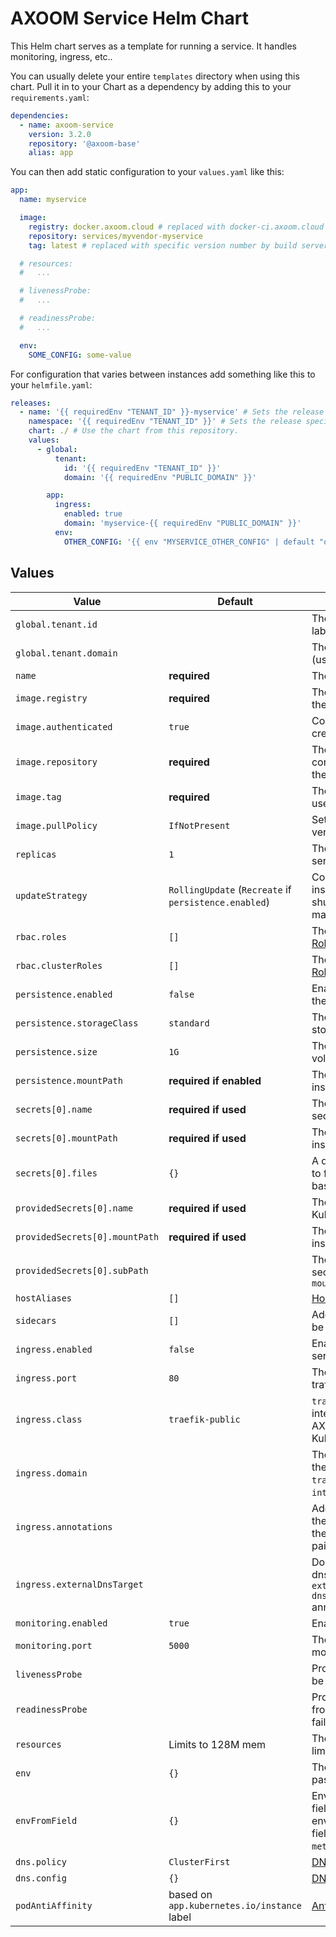 # AXOOM Service Helm Chart

This Helm chart serves as a template for running a service. It handles monitoring, ingress, etc..

You can usually delete your entire `templates` directory when using this chart. Pull it in to your Chart as a dependency by adding this to your `requirements.yaml`:

```yaml
dependencies:
  - name: axoom-service
    version: 3.2.0
    repository: '@axoom-base'
    alias: app
```

You can then add static configuration to your `values.yaml` like this:

```yaml
app:
  name: myservice

  image:
    registry: docker.axoom.cloud # replaced with docker-ci.axoom.cloud for pre-release builds by build server
    repository: services/myvendor-myservice
    tag: latest # replaced with specific version number by build server

  # resources:
  #   ...

  # livenessProbe:
  #   ...

  # readinessProbe:
  #   ...

  env:
    SOME_CONFIG: some-value
```

For configuration that varies between instances add something like this to your `helmfile.yaml`:

```yaml
releases:
  - name: '{{ requiredEnv "TENANT_ID" }}-myservice' # Sets the release specific asset name, containing the tenant's id.
    namespace: '{{ requiredEnv "TENANT_ID" }}' # Sets the release specific k8s namespace: the tenant's id.
    chart: ./ # Use the chart from this repository.
    values:
      - global:
          tenant:
            id: '{{ requiredEnv "TENANT_ID" }}'
            domain: '{{ requiredEnv "PUBLIC_DOMAIN" }}'

        app:
          ingress:
            enabled: true
            domain: 'myservice-{{ requiredEnv "PUBLIC_DOMAIN" }}'
          env:
            OTHER_CONFIG: '{{ env "MYSERVICE_OTHER_CONFIG" | default "other-value" }}'
```

## Values

| Value                          | Default                                               | Description                                                                                                               |
|--------------------------------|-------------------------------------------------------|---------------------------------------------------------------------------------------------------------------------------|
| `global.tenant.id`             |                                                       | The tenant's id (used for labeling)                                                                                       |
| `global.tenant.domain`         |                                                       | The tenant's domain name (used for labeling)                                                                              |
| `name`                         | __required__                                          | The name of the service                                                                                                   |
| `image.registry`               | __required__                                          | The Docker registry containing the image of the service                                                                   |
| `image.authenticated`          | `true`                                                | Controls whether to use credentials for pulling the image                                                                 |
| `image.repository`             | __required__                                          | The Docker Repository containing the image (excluding the Registry)                                                       |
| `image.tag`                    | __required__                                          | The Docker Tag of the image to use                                                                                        |
| `image.pullPolicy`             | `IfNotPresent`                                        | Set to `Always` to try to pull new versions of the image                                                                  |
| `replicas`                     | `1`                                                   | The number of instances of the service to run                                                                             |
| `updateStrategy`               | `RollingUpdate` (`Recreate` if `persistence.enabled`) | Controls whether all existing instances of the service must be shut down before new versions may be started.              |
| `rbac.roles`                   | `[]`                                                  | The names of [namespaced Roles](https://kubernetes.io/docs/reference/access-authn-authz/rbac/) the service shall have.    |
| `rbac.clusterRoles`            | `[]`                                                  | The names of [cluster-wide Roles](https://kubernetes.io/docs/reference/access-authn-authz/rbac/) the service shall have.  |
| `persistence.enabled`          | `false`                                               | Enables persistent storage for the service                                                                                |
| `persistence.storageClass`     | `standard`                                            | The type of disk to use for storage (`standard` or `ssd`)                                                                 |
| `persistence.size`             | `1G`                                                  | The size of the persistent volume to create for the service                                                               |
| `persistence.mountPath`        | __required if enabled__                               | The mount path for the storage inside the container                                                                       |
| `secrets[0].name`              | __required if used__                                  | The name of the Kubernetes secret to create                                                                               |
| `secrets[0].mountPath`         | __required if used__                                  | The mount path for the secret inside the container                                                                        |
| `secrets[0].files`             | `{}`                                                  | A dictionary mapping file names to file contents for secrets with base64 encoded values                                   |
| `providedSecrets[0].name`      | __required if used__                                  | The name of an existing Kubernetes secret                                                                                 |
| `providedSecrets[0].mountPath` | __required if used__                                  | The mount path for the secret inside the container                                                                        |
| `providedSecrets[0].subPath`   |                                                       | The path of a single file in the secret relative to the given `mountPath`                                                 |
| `hostAliases`                  | `[]`                                                  | [HostAliases](https://kubernetes.io/docs/concepts/services-networking/add-entries-to-pod-etc-hosts-with-host-aliases/)    |
| `sidecars`                     | `[]`                                                  | Additional sidecar containers to be added to the pod.                                                                     |
| `ingress.enabled`              | `false`                                               | Enables HTTP ingress into the service                                                                                     |
| `ingress.port`                 | `80`                                                  | The container port ingress traffic is forwarded to                                                                        |
| `ingress.class`                | `traefik-public`                                      | `traefik-public` for public internet, `traefik-internal` for AXOOM network, `cluster` for Kubernetes cluster only         |
| `ingress.domain`               |                                                       | The domain name under which the service is exposed (only for `traefik-public` and `traefik-internal`)                     |
| `ingress.annotations`          |                                                       | Additional annotations besides the ingress class to be added to the ingress. Put as `key: value` pairs                    |
| `ingress.externalDnsTarget`    |                                                       | Domain name for the external-dns target (explicitly setting `external-dns.alpha.kubernetes.io/target` annotation)         |
| `monitoring.enabled`           | `true`                                                | Enables Prometheus monitoring                                                                                             |
| `monitoring.port`              | `5000`                                                | The port which is scraped for monitoring data                                                                             |
| `livenessProbe`                |                                                       | Probe that causes the service to be restarted when failing                                                                |
| `readinessProbe`               |                                                       | Probe that prevents the service from receiving traffic when failing                                                       |
| `resources`                    | Limits to 128M mem                                    | The resources requests and limits for the service                                                                         |
| `env`                          | `{}`                                                  | The environment variables passed to the service                                                                           |
| `envFromField`                 | `{}`                                                  | Environment variables from fields. Key is the name of the env var and value is the fieldPath (e.g. `metadata.namespace`). |
| `dns.policy`                   | `ClusterFirst`                                        | [DNS resolution policy](https://kubernetes.io/docs/concepts/services-networking/dns-pod-service/#pod-s-dns-policy)        |
| `dns.config`                   | `{}`                                                  | [DNS Config](https://kubernetes.io/docs/concepts/services-networking/dns-pod-service/#pod-s-dns-config)                   |
| `podAntiAffinity`              | based on `app.kubernetes.io/instance` label           | [Anti-Affinity](https://kubernetes.io/docs/concepts/configuration/assign-pod-node/)                                       |
